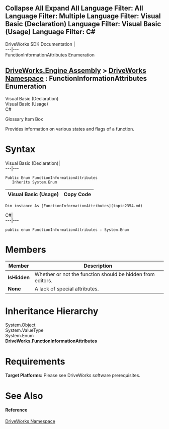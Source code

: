 Collapse All Expand All Language Filter: All  Language Filter: Multiple  Language Filter: Visual Basic (Declaration) Language Filter: Visual Basic (Usage) Language Filter: C#  
---  
DriveWorks SDK Documentation  |   
---|---  
FunctionInformationAttributes Enumeration   
  
[DriveWorks.Engine Assembly](topic2156.md) > [DriveWorks Namespace](topic2159.md) : FunctionInformationAttributes Enumeration  
---  
  
Visual Basic (Declaration)    
Visual Basic (Usage)    
C# 

Glossary Item Box

Provides information on various states and flags of a function. 

# Syntax

Visual Basic (Declaration)|   
---|---  
      
    
    Public Enum FunctionInformationAttributes 
       Inherits System.Enum  
  
Visual Basic (Usage)| Copy Code  
---|---  
      
    
    Dim instance As [FunctionInformationAttributes](topic2354.md)  
  
C#|   
---|---  
      
    
    public enum FunctionInformationAttributes : System.Enum   
  
# Members

Member| Description  
---|---  
**IsHidden**|  Whether or not the function should be hidden from editors.  
**None**|  A lack of special attributes.  
  
# Inheritance Hierarchy

System.Object  
System.ValueType  
System.Enum  
**DriveWorks.FunctionInformationAttributes**  


# Requirements

**Target Platforms:** Please see DriveWorks software prerequisites.

# See Also

#### Reference

[DriveWorks Namespace](topic2159.md)


